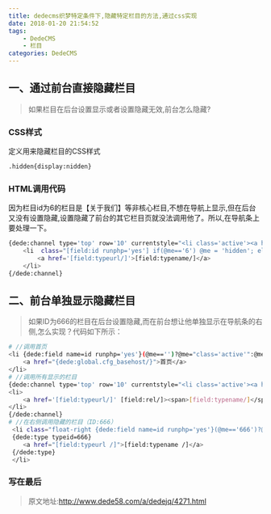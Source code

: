 ```yaml
---
title: dedecms织梦特定条件下,隐藏特定栏目的方法,通过css实现
date: 2018-01-20 21:54:52
tags: 
    - DedeCMS
    - 栏目
categories: DedeCMS
---
```

## 一、通过前台直接隐藏栏目

> 如果栏目在后台设置显示或者设置隐藏无效,前台怎么隐藏?

### CSS样式

定义用来隐藏栏目的CSS样式
``` bash
.hidden{display:nidden}
```
### HTML调用代码

因为栏目id为6的栏目是【关于我们】等非核心栏目,不想在导航上显示,但在后台又没有设置隐藏,设置隐藏了前台的其它栏目页就没法调用他了。所以,在导航条上要处理一下。

``` bash
{dede:channel type='top' row='10' currentstyle="<li class='active'><a href='~typelink~' ~rel~>~typename~</a></li>"}
    <li  class="[field:id runphp='yes'] if(@me=='6') @me = 'hidden'; else @me = '';[/field:id]" >
        <a href='[field:typeurl/]'>[field:typename/]</a>
    </li>
{/dede:channel}
```

## 二、前台单独显示隐藏栏目

> 如果ID为666的栏目在后台设置隐藏,而在前台想让他单独显示在导航条的右侧,怎么实现？代码如下所示：

``` bash
# //调用首页
<li {dede:field name=id runphp='yes'}(@me=='')?@me="class='active'":@me='';{/dede:field} >
    <a href="{dede:global.cfg_basehost/}">首页</a>
</li>
# //调用所有显示的栏目
{dede:channel type='top' row='10' currentstyle="<li class='active'><a href='~typelink~' ~rel~><span>~typename~</span></a></li>"}
<li>
    <a href='[field:typeurl/]' [field:rel/]><span>[field:typename/]</span></a>
</li>
{/dede:channel}
# //在右侧调用隐藏的栏目（ID:666）
 <li class="float-right {dede:field name=id runphp='yes'}(@me=='666')?@me='active':@me='';{/dede:field}">
 {dede:type typeid=666}
    <a href="[field:typeurl /]">[field:typename /]</a>
 {/dede:type}
 </li> 
```

### 写在最后

> 原文地址:http://www.dede58.com/a/dedejq/4271.html
